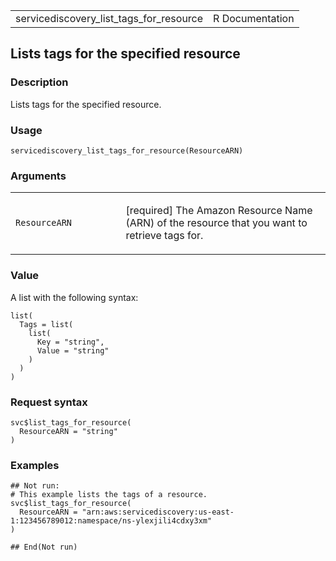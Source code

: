 <table style="width: 100%;">
<tbody>
<tr class="odd">
<td>servicediscovery_list_tags_for_resource</td>
<td style="text-align: right;">R Documentation</td>
</tr>
</tbody>
</table>

## Lists tags for the specified resource

### Description

Lists tags for the specified resource.

### Usage

    servicediscovery_list_tags_for_resource(ResourceARN)

### Arguments

<table>
<colgroup>
<col style="width: 35%" />
<col style="width: 65%" />
</colgroup>
<tbody>
<tr class="odd">
<td><code
id="servicediscovery_list_tags_for_resource_:_ResourceARN">ResourceARN</code></td>
<td><p>[required] The Amazon Resource Name (ARN) of the resource that
you want to retrieve tags for.</p></td>
</tr>
</tbody>
</table>

### Value

A list with the following syntax:

    list(
      Tags = list(
        list(
          Key = "string",
          Value = "string"
        )
      )
    )

### Request syntax

    svc$list_tags_for_resource(
      ResourceARN = "string"
    )

### Examples

    ## Not run: 
    # This example lists the tags of a resource.
    svc$list_tags_for_resource(
      ResourceARN = "arn:aws:servicediscovery:us-east-1:123456789012:namespace/ns-ylexjili4cdxy3xm"
    )

    ## End(Not run)
